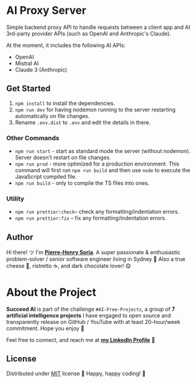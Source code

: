 # AI Proxy Server

Simple backend proxy API to handle requests between a client app and AI 3rd-party provider APIs (such as OpenAI and Anthropic's Claude).

At the moment, it includes the following AI APIs:

- OpenAI
- Mistral AI
- Claude 3 (Anthropic)

## Get Started

1. `npm install` to install the dependencies.
2. `npm run dev` for having nodemon running to the server restarting automatically on file changes.
3. Rename `.env.dist` to `.env` and edit the details in there.

### Other Commands

- `npm run start` - start as standard mode the server (without nodemon). Server doesn't restart on file changes.
- `npm run prod` - more optimized for a production environment. This command will first run `npm run build` and then use `node` to execute the JavaScript compiled file.
- `npm run build` - only to compile the TS files into ones.

### Utility

- `npm run prettier:check`– check any formatting/indentation errors.
- `npm run prettier:fix` – fix any formatting/indentation errors.

## Author

Hi there! ツ I'm **[Pierre-Henry Soria](https://pierrehenry.be)**. A super passionate & enthusiastic problem-solver / senior software engineer living in Sydney 🦘 Also a true cheese 🧀, ristretto ☕️, and dark chocolate lover! 😋

# About the Project

**Succeed AI** is part of the challenge `#AI-Free-Projects`, a group of **7 artificial intelligence projects** I have engaged to open source and transparently release on GitHub / YouTube with at least 20-hour/week commitment. Hope you enjoy 🤗

Feel free to connect, and reach me at **[my LinkedIn Profile](https://www.linkedin.com/in/ph7enry/)** 🚀

## License

Distributed under [MIT](https://opensource.org/license/mit) license 🎉 Happy, happy coding! 🤠
